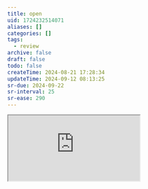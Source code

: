 ```yaml
---
title: open
uid: 1724232514071
aliases: []
categories: []
tags:
  - review
archive: false
draft: false
todo: false
createTime: 2024-08-21 17:28:34
updateTime: 2024-09-12 08:13:25
sr-due: 2024-09-22
sr-interval: 25
sr-ease: 290
---
```


<iframe
  class="iframe_full"
  src="https://dict.youdao.com/result?word=open&lang=en"
>
</iframe>
